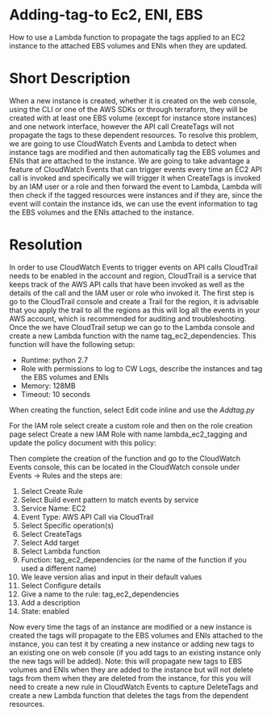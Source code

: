 # Adding-tag-to Ec2, ENI, EBS
How to use a Lambda function to propagate the tags applied to an EC2 instance to the attached EBS volumes and ENIs when they are updated.

# Short Description
When a new instance is created, whether it is created on the web console, using the CLI or one of the AWS SDKs or through terraform, they will be created with at least one EBS volume (except for instance store instances) and one network interface, however the API call CreateTags will not propagate the tags to these dependent resources. To resolve this problem, we are going to use CloudWatch Events and Lambda to detect when instance tags are modified and then automatically tag the EBS volumes and ENIs that are attached to the instance.
We are going to take advantage a feature of CloudWatch Events that can trigger events every time an EC2 API call is invoked and specifically we will trigger it when CreateTags is invoked by an IAM user or a role and then forward the event to Lambda, Lambda will then check if the tagged resources were instances and if they are, since the event will contain the instance ids, we can use the event information to tag the EBS volumes and the ENIs attached to the instance.

# Resolution
In order to use CloudWatch Events to trigger events on API calls CloudTrail needs to be enabled in the account and region, CloudTrail is a service that keeps track of the AWS API calls that have been invoked as well as the details of the call and the IAM user or role who invoked it. 
The first step is go to the CloudTrail console and create a Trail for the region, it is advisable that you apply the trail to all the regions as this will log all the events in your AWS account, which is recommended for auditing and troubleshooting.
Once the we have CloudTrail setup we can go to the Lambda console and create a new Lambda function with the name tag_ec2_dependencies. This function will have the following setup:

* Runtime: python 2.7
* Role with permissions to log to CW Logs, describe the instances and tag the EBS volumes and ENIs
* Memory: 128MB
* Timeout: 10 seconds

When creating the function, select Edit code inline and use the *Addtag.py*

For the IAM role select create a custom role and then on the role creation page select Create a new IAM Role with name lambda_ec2_tagging and update the policy document with this policy:

Then complete the creation of the function and go to the CloudWatch Events console, this can be located in the CloudWatch console under Events -> Rules and the steps are:
1.	Select Create Rule
2.	Select Build event pattern to match events by service
3.	Service Name: EC2
4.	Event Type: AWS API Call via CloudTrail
5.	Select Specific operation(s)
6.	Select CreateTags
7.	Select Add target
8.	Select Lambda function
9.	Function: tag_ec2_dependencies (or the name of the function if you used a different name)
10.	We leave version alias and input in their default values
11.	Select Configure details
12.	Give a name to the rule: tag_ec2_dependencies
13.	Add a description
14.	State: enabled


Now every time the tags of an instance are modified or a new instance is created the tags will propagate to the EBS volumes and ENIs attached to the instance, you can test it by creating a new instance or adding new tags to an existing one on web console (if you add tags to an existing instance only the new tags will be added).
Note: this will propagate new tags to EBS volumes and ENIs when they are added to the instance but will not delete tags from them when they are deleted from the instance, for this you will need to create a new rule in CloudWatch Events to capture DeleteTags and create a new Lambda function that deletes the tags from the dependent resources. 
